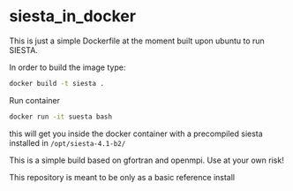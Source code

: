 # siesta_in_docker
This is just a simple Dockerfile at the moment built upon ubuntu to run SIESTA.

In order to build the image type:

```bash
docker build -t siesta .
```

Run container

```bash
docker run -it suesta bash
```

this will get you inside the docker container with a precompiled siesta installed in `/opt/siesta-4.1-b2/`

This is a simple build based on gfortran and openmpi.
Use at your own risk! 

This repository is meant to be only as a basic reference install
